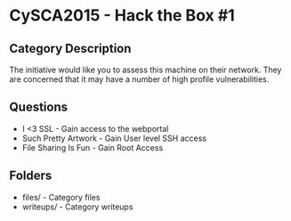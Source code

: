 CySCA2015 - Hack the Box #1
=====================================

Category Description
--------------------
The initiative would like you to assess this machine on their network. They are concerned that it may have a number of high profile vulnerabilities.

Questions
---------
* I <3 SSL - Gain access to the webportal
* Such Pretty Artwork - Gain User level SSH access
* File Sharing Is Fun - Gain Root Access

Folders
-------
* files/ - Category files
* writeups/ - Category writeups
